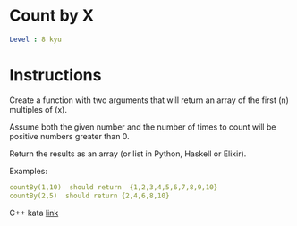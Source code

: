 # Count by X

```yaml
Level : 8 kyu
```

# Instructions

Create a function with two arguments that will return an array of the first (n) multiples of (x).

Assume both the given number and the number of times to count will be positive numbers greater than 0.

Return the results as an array (or list in Python, Haskell or Elixir).

Examples:

```yaml
countBy(1,10)  should return  {1,2,3,4,5,6,7,8,9,10}
countBy(2,5)  should return {2,4,6,8,10}
```

C++ kata [link](https://www.codewars.com/kata/5513795bd3fafb56c200049e/train/cpp)